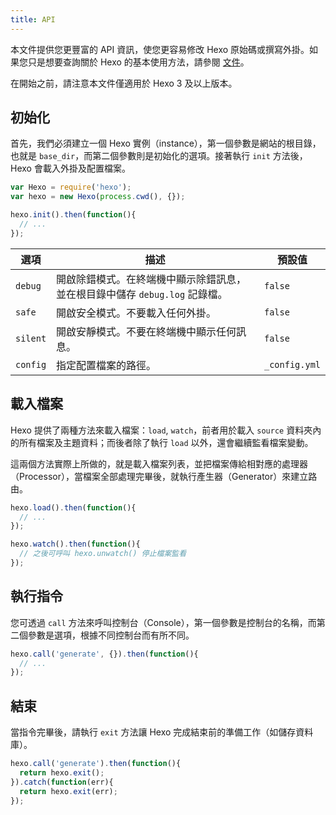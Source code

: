 ```yaml
---
title: API
---
```

本文件提供您更豐富的 API 資訊，使您更容易修改 Hexo 原始碼或撰寫外掛。如果您只是想要查詢關於 Hexo 的基本使用方法，請參閱 [文件](../docs/)。

在開始之前，請注意本文件僅適用於 Hexo 3 及以上版本。

## 初始化

首先，我們必須建立一個 Hexo 實例（instance），第一個參數是網站的根目錄，也就是 `base_dir`，而第二個參數則是初始化的選項。接著執行 `init` 方法後，Hexo 會載入外掛及配置檔案。

``` js
var Hexo = require('hexo');
var hexo = new Hexo(process.cwd(), {});

hexo.init().then(function(){
  // ...
});
```

選項 | 描述 | 預設值
--- | --- | ---
`debug` | 開啟除錯模式。在終端機中顯示除錯訊息，並在根目錄中儲存 `debug.log` 記錄檔。| `false`
`safe` | 開啟安全模式。不要載入任何外掛。| `false`
`silent` | 開啟安靜模式。不要在終端機中顯示任何訊息。| `false`
`config` | 指定配置檔案的路徑。| `_config.yml`

## 載入檔案

Hexo 提供了兩種方法來載入檔案：`load`, `watch`，前者用於載入 `source` 資料夾內的所有檔案及主題資料；而後者除了執行 `load` 以外，還會繼續監看檔案變動。

這兩個方法實際上所做的，就是載入檔案列表，並把檔案傳給相對應的處理器（Processor），當檔案全部處理完畢後，就執行產生器（Generator）來建立路由。

``` js
hexo.load().then(function(){
  // ...
});

hexo.watch().then(function(){
  // 之後可呼叫 hexo.unwatch() 停止檔案監看
});
```

## 執行指令

您可透過 `call` 方法來呼叫控制台（Console），第一個參數是控制台的名稱，而第二個參數是選項，根據不同控制台而有所不同。

``` js
hexo.call('generate', {}).then(function(){
  // ...
});
```

## 結束

當指令完畢後，請執行 `exit` 方法讓 Hexo 完成結束前的準備工作（如儲存資料庫）。

``` js
hexo.call('generate').then(function(){
  return hexo.exit();
}).catch(function(err){
  return hexo.exit(err);
});
```
